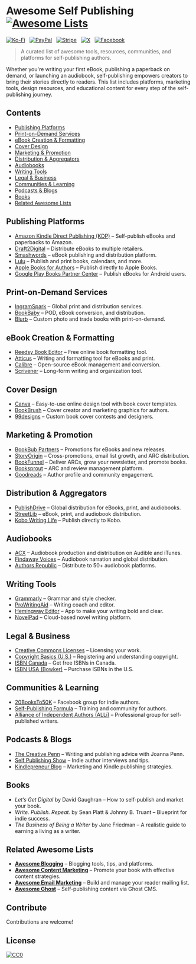 # Awesome Self Publishing [![Awesome Lists](https://srv-cdn.himpfen.io/badges/awesome-lists/awesomelists-flat.svg)](https://github.com/awesomelistsio/awesome)

[![Ko-Fi](https://srv-cdn.himpfen.io/badges/kofi/kofi-flat.svg)](https://ko-fi.com/awesomelists) &nbsp; [![PayPal](https://srv-cdn.himpfen.io/badges/paypal/paypal-flat.svg)](https://www.paypal.com/donate/?hosted_button_id=3LLKRXJU44EJJ) &nbsp; [![Stripe](https://srv-cdn.himpfen.io/badges/stripe/stripe-flat.svg)](https://tinyurl.com/e8ymxdw3) &nbsp; [![X](https://srv-cdn.himpfen.io/badges/twitter/twitter-flat.svg)](https://x.com/ListsAwesome) &nbsp; [![Facebook](https://srv-cdn.himpfen.io/badges/facebook-pages/facebook-pages-flat.svg)](https://www.facebook.com/awesomelists)

> A curated list of awesome tools, resources, communities, and platforms for self-publishing authors.

Whether you're writing your first eBook, publishing a paperback on demand, or launching an audiobook, self-publishing empowers creators to bring their stories directly to readers. This list includes platforms, marketing tools, design resources, and educational content for every step of the self-publishing journey.

## Contents

- [Publishing Platforms](#publishing-platforms)
- [Print-on-Demand Services](#print-on-demand-services)
- [eBook Creation & Formatting](#ebook-creation--formatting)
- [Cover Design](#cover-design)
- [Marketing & Promotion](#marketing--promotion)
- [Distribution & Aggregators](#distribution--aggregators)
- [Audiobooks](#audiobooks)
- [Writing Tools](#writing-tools)
- [Legal & Business](#legal--business)
- [Communities & Learning](#communities--learning)
- [Podcasts & Blogs](#podcasts--blogs)
- [Books](#books)
- [Related Awesome Lists](#related-awesome-lists)

## Publishing Platforms

- [Amazon Kindle Direct Publishing (KDP)](https://kdp.amazon.com/) – Self-publish eBooks and paperbacks to Amazon.
- [Draft2Digital](https://www.draft2digital.com/) – Distribute eBooks to multiple retailers.
- [Smashwords](https://www.smashwords.com/) – eBook publishing and distribution platform.
- [Lulu](https://www.lulu.com/) – Publish and print books, calendars, and more.
- [Apple Books for Authors](https://authors.apple.com/) – Publish directly to Apple Books.
- [Google Play Books Partner Center](https://play.google.com/books/publish/) – Publish eBooks for Android users.

## Print-on-Demand Services

- [IngramSpark](https://www.ingramspark.com/) – Global print and distribution services.
- [BookBaby](https://www.bookbaby.com/) – POD, eBook conversion, and distribution.
- [Blurb](https://www.blurb.com/) – Custom photo and trade books with print-on-demand.

## eBook Creation & Formatting

- [Reedsy Book Editor](https://reedsy.com/write-a-book) – Free online book formatting tool.
- [Atticus](https://atticus.io/) – Writing and formatting tool for eBooks and print.
- [Calibre](https://calibre-ebook.com/) – Open-source eBook management and conversion.
- [Scrivener](https://www.literatureandlatte.com/scrivener/overview) – Long-form writing and organization tool.

## Cover Design

- [Canva](https://www.canva.com/) – Easy-to-use online design tool with book cover templates.
- [BookBrush](https://bookbrush.com/) – Cover creator and marketing graphics for authors.
- [99designs](https://99designs.com/book-cover-design) – Custom book cover contests and designers.

## Marketing & Promotion

- [BookBub Partners](https://partners.bookbub.com/) – Promotions for eBooks and new releases.
- [StoryOrigin](https://storyoriginapp.com/) – Cross-promotions, email list growth, and ARC distribution.
- [BookFunnel](https://bookfunnel.com/) – Deliver ARCs, grow your newsletter, and promote books.
- [Booksprout](https://booksprout.co/) – ARC and review management platform.
- [Goodreads](https://www.goodreads.com/author/program) – Author profile and community engagement.

## Distribution & Aggregators

- [PublishDrive](https://publishdrive.com/) – Global distribution for eBooks, print, and audiobooks.
- [StreetLib](https://www.streetlib.com/) – eBook, print, and audiobook distribution.
- [Kobo Writing Life](https://www.kobo.com/writinglife) – Publish directly to Kobo.
  
## Audiobooks

- [ACX](https://www.acx.com/) – Audiobook production and distribution on Audible and iTunes.
- [Findaway Voices](https://www.findawayvoices.com/) – Audiobook narration and global distribution.
- [Authors Republic](https://www.authorsrepublic.com/) – Distribute to 50+ audiobook platforms.

## Writing Tools

- [Grammarly](https://www.grammarly.com/) – Grammar and style checker.
- [ProWritingAid](https://prowritingaid.com/) – Writing coach and editor.
- [Hemingway Editor](https://hemingwayapp.com/) – App to make your writing bold and clear.
- [NovelPad](https://novelpad.co/) – Cloud-based novel writing platform.

## Legal & Business

- [Creative Commons Licenses](https://creativecommons.org/licenses/) – Licensing your work.
- [Copyright Basics (U.S.)](https://www.copyright.gov/) – Registering and understanding copyright.
- [ISBN Canada](https://www.bac-lac.gc.ca/eng/services/isbn-canada/) – Get free ISBNs in Canada.
- [ISBN USA (Bowker)](https://www.myidentifiers.com/) – Purchase ISBNs in the U.S.

## Communities & Learning

- [20BooksTo50K](https://www.facebook.com/groups/20Booksto50k/) – Facebook group for indie authors.
- [Self-Publishing Formula](https://selfpublishingformula.com/) – Training and community for authors.
- [Alliance of Independent Authors (ALLi)](https://www.allianceindependentauthors.org/) – Professional group for self-published writers.

## Podcasts & Blogs

- [The Creative Penn](https://www.thecreativepenn.com/podcasts/) – Writing and publishing advice with Joanna Penn.
- [Self Publishing Show](https://selfpublishingformula.com/podcasts/) – Indie author interviews and tips.
- [Kindlepreneur Blog](https://kindlepreneur.com/blog/) – Marketing and Kindle publishing strategies.

## Books

- *Let’s Get Digital* by David Gaughran – How to self-publish and market your book.
- *Write. Publish. Repeat.* by Sean Platt & Johnny B. Truant – Blueprint for indie success.
- *The Business of Being a Writer* by Jane Friedman – A realistic guide to earning a living as a writer.

## Related Awesome Lists

- **[Awesome Blogging](https://github.com/awesomelistsio/awesome-blogging)** – Blogging tools, tips, and platforms.
- **[Awesome Content Marketing](https://github.com/awesomelistsio/awesome-content-marketing)** – Promote your book with effective content strategies.
- **[Awesome Email Marketing](https://github.com/awesomelistsio/awesome-email-marketing)** – Build and manage your reader mailing list.
- **[Awesome Ghost](https://github.com/awesomelistsio/awesome-ghost)** – Self-publishing content via Ghost CMS.
  
## Contribute

Contributions are welcome!

## License

[![CC0](https://mirrors.creativecommons.org/presskit/buttons/88x31/svg/by-sa.svg)](http://creativecommons.org/licenses/by-sa/4.0/)
